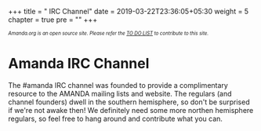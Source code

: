 +++
title = "     IRC Channel"
date = 2019-03-22T23:36:05+05:30
weight = 5
chapter = true
pre = "<i class='far fa-comments'></i>"
+++

*<sub><sub>Amanda.org is an open source site. Please refer the [TO DO LIST](./about/_do) to contribute to this site.</sub></sub>*

# Amanda IRC Channel
The \#amanda IRC channel was founded to provide a complimentary resource
to the AMANDA mailing lists and website. The regulars (and channel
founders) dwell in the southern hemisphere, so don't be surprised if
we're not awake then! We definitely need some more northen hemisphere
regulars, so feel free to hang around and contribute what you can.